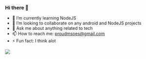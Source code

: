 ### Hi there 👋

- 🌱 I’m currently learning NodeJS
- 👯 I’m looking to collaborate on any android and NodeJS projects
- 💬 Ask me about anything related to tech
- 📫 How to reach me: proudmsoes@gmail.com
- ⚡ Fun fact: I think alot

<img src ="https://github-readme-stats.vercel.app/api?username=MosesWangira&&show_icons=true&title_color=ffffff&icon_color=bb2acf&text_color=daf7dc&bg_color=151515"/>
